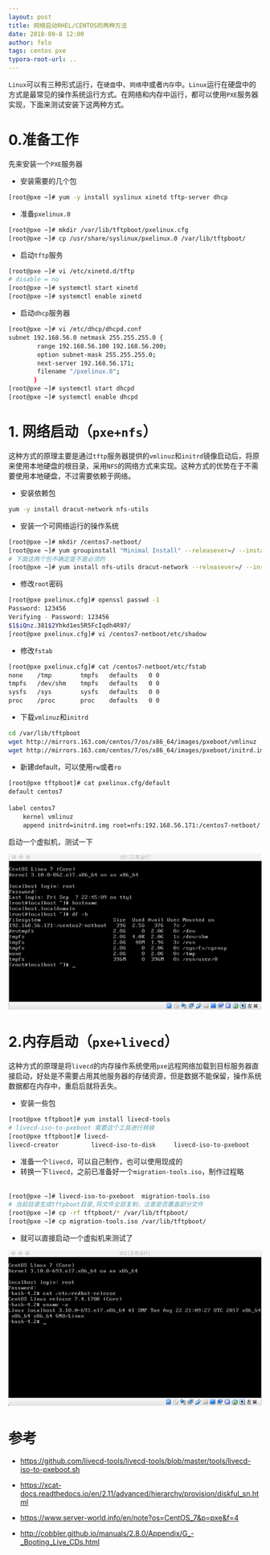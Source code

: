 ```yaml
---
layout: post
title: 网络启动RHEL/CENTOS的两种方法
date: 2018-09-8 12:00
author: felo
tags: centos pxe
typora-root-url: ..
---
```


`Linux`可以有三种形式运行，在`硬盘`中、`网络`中或者`内存`中。`Linux`运行在硬盘中的方式是最常见的操作系统运行方式。在网络和内存中运行，都可以使用`PXE`服务器实现，下面来测试安装下这两种方式。

# 0.准备工作

先来安装一个`PXE`服务器

- 安装需要的几个包

```bash
[root@pxe ~]# yum -y install syslinux xinetd tftp-server dhcp
```

- 准备`pxelinux.0`

```bash
[root@pxe ~]# mkdir /var/lib/tftpboot/pxelinux.cfg
[root@pxe ~]# cp /usr/share/syslinux/pxelinux.0 /var/lib/tftpboot/
```

- 启动`tftp`服务

```bash
[root@pxe ~]# vi /etc/xinetd.d/tftp
# disable = no
[root@pxe ~]# systemctl start xinetd
[root@pxe ~]# systemctl enable xinetd
```

- 启动`dhcp`服务器

```bash
[root@pxe ~]# vi /etc/dhcp/dhcpd.conf
subnet 192.168.56.0 netmask 255.255.255.0 {
        range 192.168.56.100 192.168.56.200;
        option subnet-mask 255.255.255.0;
        next-server 192.168.56.171;
        filename "/pxelinux.0";
       }
[root@pxe ~]# systemctl start dhcpd
[root@pxe ~]# systemctl enable dhcpd
```



# 1. 网络启动（`pxe+nfs`）

这种方式的原理主要是通过`tftp`服务器提供的`vmlinuz`和`initrd`镜像启动后，将原来使用本地硬盘的根目录，采用`NFS`的网络方式来实现。这种方式的优势在于不需要使用本地硬盘，不过需要依赖于网络。

- 安装依赖包

```bash
yum -y install dracut-network nfs-utils
```

- 安装一个可网络运行的操作系统

```bash
[root@pxe ~]# mkdir /centos7-netboot/
[root@pxe ~]# yum groupinstall "Minimal Install" --releasever=/ --installroot=/centos7-netboot/
# 下面这两个包不确定是不是必须的
[root@pxe ~]# yum install nfs-utils dracut-network --releasever=/ --installroot=/centos7-netboot/  
```

- 修改`root`密码

```bash
[root@pxe pxelinux.cfg]# openssl passwd -1
Password: 123456
Verifying - Password: 123456
$1$iQnz.381$2Yhkd1es5R5FcIqdh4R97/
[root@pxe pxelinux.cfg]# vi /centos7-netboot/etc/shadow
```

- 修改`fstab`

```bash
[root@pxe pxelinux.cfg]# cat /centos7-netboot/etc/fstab 
none    /tmp        tmpfs   defaults   0 0
tmpfs   /dev/shm    tmpfs   defaults   0 0
sysfs   /sys        sysfs   defaults   0 0
proc    /proc       proc    defaults   0 0
```

- 下载`vmlinuz`和`initrd`

```bash
cd /var/lib/tftpboot
wget http://mirrors.163.com/centos/7/os/x86_64/images/pxeboot/vmlinuz
wget http://mirrors.163.com/centos/7/os/x86_64/images/pxeboot/initrd.img
```

- 新建default，可以使用`rw`或者`ro`

```bash
[root@pxe tftpboot]# cat pxelinux.cfg/default
default centos7

label centos7
    kernel vmlinuz
    append initrd=initrd.img root=nfs:192.168.56.171:/centos7-netboot/ rw selinux=0
```

启动一个虚拟机，测试一下

![](/images/pxeserver_install/diskless-netboot-01.png)

# 2.内存启动（`pxe+livecd`）

这种方式的原理是将`livecd`的内存操作系统使用`pxe`远程网络加载到目标服务器直接启动，好处是不需要占用其他服务器的存储资源，但是数据不能保留，操作系统数据都在内存中，重启后就将丢失。

- 安装一些包

```bash
[root@pxe tftpboot]# yum install livecd-tools
# livecd-iso-to-pxeboot 需要这个工具进行转换
[root@pxe tftpboot]# livecd-
livecd-creator         livecd-iso-to-disk     livecd-iso-to-pxeboot  
```

- 准备一个`livecd`，可以自己制作，也可以使用现成的
- 转换一下`livecd`，之前已准备好一个`migration-tools.iso`，制作过程略

```bash

[root@pxe ~]# livecd-iso-to-pxeboot  migration-tools.iso
# 当前目录生成tftpboot目录,将文件全部复制，注意是否覆盖部分文件
[root@pxe ~]# cp -rf tftpboot/* /var/lib/tftpboot/
[root@pxe ~]# cp migration-tools.iso /var/lib/tftpboot/
```

- 就可以直接启动一个虚拟机来测试了

![](/images/pxeserver_install/pxe-livecd-01.png)



# 参考

- https://github.com/livecd-tools/livecd-tools/blob/master/tools/livecd-iso-to-pxeboot.sh
- https://xcat-docs.readthedocs.io/en/2.11/advanced/hierarchy/provision/diskful_sn.html

- https://www.server-world.info/en/note?os=CentOS_7&p=pxe&f=4
- http://cobbler.github.io/manuals/2.8.0/Appendix/G_-_Booting_Live_CDs.html